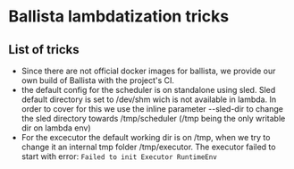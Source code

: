 # Ballista lambdatization tricks

## List of tricks

- Since there are not official docker images for ballista, we provide our own
  build of Ballista with the project's CI.
- the default config for the scheduler is on standalone using sled. Sled default
  directory is set to /dev/shm wich is not available in lambda. In order to cover
  for this we use the inline parameter --sled-dir to change the sled directory
  towards /tmp/scheduler (/tmp being the only writable dir on lambda env)
- For the excecutor the default working dir is on /tmp, when we try to change it
  an internal tmp folder /tmp/executor. The executor failed to start with error:
  `Failed to init Executor RuntimeEnv`
